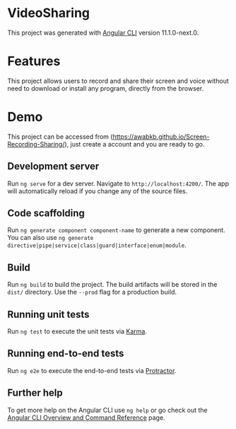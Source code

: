 

# VideoSharing

This project was generated with [Angular CLI](https://github.com/angular/angular-cli) version 11.1.0-next.0.

# Features

This project allows users to record and share their screen and voice without need to download or install any program, directly from the browser.

# Demo

This project can be accessed from (https://awabkb.github.io/Screen-Recording-Sharing/), just create a account and you are ready to go.

## Development server

Run `ng serve` for a dev server. Navigate to `http://localhost:4200/`. The app will automatically reload if you change any of the source files.

## Code scaffolding

Run `ng generate component component-name` to generate a new component. You can also use `ng generate directive|pipe|service|class|guard|interface|enum|module`.

## Build

Run `ng build` to build the project. The build artifacts will be stored in the `dist/` directory. Use the `--prod` flag for a production build.

## Running unit tests

Run `ng test` to execute the unit tests via [Karma](https://karma-runner.github.io).

## Running end-to-end tests

Run `ng e2e` to execute the end-to-end tests via [Protractor](http://www.protractortest.org/).

## Further help

To get more help on the Angular CLI use `ng help` or go check out the [Angular CLI Overview and Command Reference](https://angular.io/cli) page.
